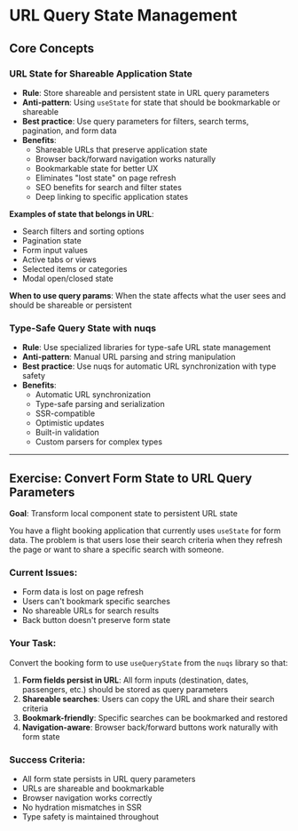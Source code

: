 # URL Query State Management

## Core Concepts

### URL State for Shareable Application State

- **Rule**: Store shareable and persistent state in URL query parameters
- **Anti-pattern**: Using `useState` for state that should be bookmarkable or shareable
- **Best practice**: Use query parameters for filters, search terms, pagination, and form data
- **Benefits**:
  - Shareable URLs that preserve application state
  - Browser back/forward navigation works naturally
  - Bookmarkable state for better UX
  - Eliminates "lost state" on page refresh
  - SEO benefits for search and filter states
  - Deep linking to specific application states

**Examples of state that belongs in URL**:

- Search filters and sorting options
- Pagination state
- Form input values
- Active tabs or views
- Selected items or categories
- Modal open/closed state

**When to use query params**: When the state affects what the user sees and should be shareable or persistent

### Type-Safe Query State with nuqs

- **Rule**: Use specialized libraries for type-safe URL state management
- **Anti-pattern**: Manual URL parsing and string manipulation
- **Best practice**: Use nuqs for automatic URL synchronization with type safety
- **Benefits**:
  - Automatic URL synchronization
  - Type-safe parsing and serialization
  - SSR-compatible
  - Optimistic updates
  - Built-in validation
  - Custom parsers for complex types

---

## Exercise: Convert Form State to URL Query Parameters

**Goal**: Transform local component state to persistent URL state

You have a flight booking application that currently uses `useState` for form data. The problem is that users lose their search criteria when they refresh the page or want to share a specific search with someone.

### Current Issues:

- Form data is lost on page refresh
- Users can't bookmark specific searches
- No shareable URLs for search results
- Back button doesn't preserve form state

### Your Task:

Convert the booking form to use `useQueryState` from the `nuqs` library so that:

1. **Form fields persist in URL**: All form inputs (destination, dates, passengers, etc.) should be stored as query parameters
2. **Shareable searches**: Users can copy the URL and share their search criteria
3. **Bookmark-friendly**: Specific searches can be bookmarked and restored
4. **Navigation-aware**: Browser back/forward buttons work naturally with form state

### Success Criteria:

- All form state persists in URL query parameters
- URLs are shareable and bookmarkable
- Browser navigation works correctly
- No hydration mismatches in SSR
- Type safety is maintained throughout
